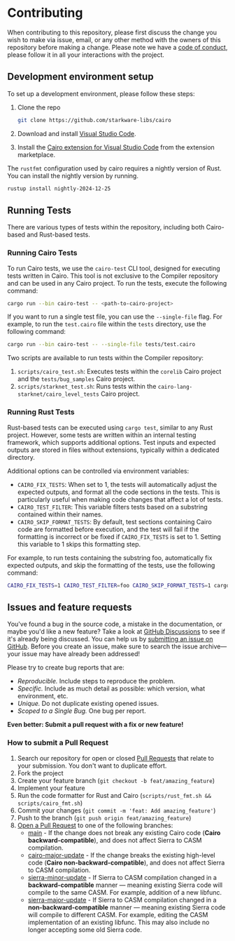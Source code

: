 # Contributing

When contributing to this repository, please first discuss the change you wish to make via issue,
email, or any other method with the owners of this repository before making a change.
Please note we have a [code of conduct](CODE_OF_CONDUCT.md), please follow it in all your
interactions with the project.

## Development environment setup

To set up a development environment, please follow these steps:

1. Clone the repo

   ```sh
   git clone https://github.com/starkware-libs/cairo
   ```

2. Download and install [Visual Studio Code](https://code.visualstudio.com/).

3. Install the [Cairo extension for Visual Studio Code][vscode-cairo] from the extension
   marketplace.

The `rustfmt` configuration used by cairo requires a nightly version of Rust.
You can install the nightly version by running.

```sh
rustup install nightly-2024-12-25
```

## Running Tests

There are various types of tests within the repository, including both Cairo-based and Rust-based
tests.

### Running Cairo Tests

To run Cairo tests, we use the `cairo-test` CLI tool, designed for executing tests written in Cairo.
This tool is not exclusive to the Compiler repository and can be used in any Cairo project.
To run the tests, execute the following command:

```sh
cargo run --bin cairo-test -- <path-to-cairo-project>
```

If you want to run a single test file, you can use the `--single-file` flag. For example, to run
the `test.cairo` file within the `tests` directory, use the following command:

```sh
cargo run --bin cairo-test -- --single-file tests/test.cairo
```

Two scripts are available to run tests within the Compiler repository:

1. `scripts/cairo_test.sh`: Executes tests within the `corelib` Cairo project and
   the `tests/bug_samples` Cairo project.
2. `scripts/starknet_test.sh`: Runs tests within the `cairo-lang-starknet/cairo_level_tests` Cairo
   project.

### Running Rust Tests

Rust-based tests can be executed using `cargo test`, similar to any Rust project.
However, some tests are written within an internal testing framework, which supports additional
options.
Test inputs and expected outputs are stored in files without extensions,
typically within a dedicated directory.

Additional options can be controlled via environment variables:

- `CAIRO_FIX_TESTS`: When set to 1, the tests will automatically adjust the expected outputs,
  and format all the code sections in the tests.
  This is particularly useful when making code changes that affect a lot of tests.
- `CAIRO_TEST_FILTER`: This variable filters tests based on a substring contained within their
  names.
- `CAIRO_SKIP_FORMAT_TESTS`: By default, test sections containing Cairo code are formatted before
  execution,
  and the test will fail if the formatting is incorrect or be fixed if
  `CAIRO_FIX_TESTS` is set to 1.
  Setting this variable to 1 skips this formatting step.

For example, to run tests containing the substring foo, automatically fix expected outputs, and
skip the formatting of the tests, use the following command:

```sh
CAIRO_FIX_TESTS=1 CAIRO_TEST_FILTER=foo CAIRO_SKIP_FORMAT_TESTS=1 cargo test
```

## Issues and feature requests

You've found a bug in the source code, a mistake in the documentation, or maybe you'd like a new
feature? Take a look at [GitHub Discussions](https://github.com/starkware-libs/cairo/discussions)
to see if it's already being discussed. You can help us by
[submitting an issue on GitHub](https://github.com/starkware-libs/cairo/issues).
Before you create an issue, make sure to search the issue archive—your issue may have already
been addressed!

Please try to create bug reports that are:

- _Reproducible._ Include steps to reproduce the problem.
- _Specific._ Include as much detail as possible: which version, what environment, etc.
- _Unique._ Do not duplicate existing opened issues.
- _Scoped to a Single Bug._ One bug per report.

**Even better: Submit a pull request with a fix or new feature!**

### How to submit a Pull Request

1. Search our repository for open or closed
   [Pull Requests](https://github.com/starkware-libs/cairo/pulls)
   that relate to your submission. You don't want to duplicate effort.
2. Fork the project
3. Create your feature branch (`git checkout -b feat/amazing_feature`)
4. Implement your feature
5. Run the code formatter for Rust and Cairo (`scripts/rust_fmt.sh && scripts/cairo_fmt.sh`)
6. Commit your changes (`git commit -m 'feat: Add amazing_feature'`)
7. Push to the branch (`git push origin feat/amazing_feature`)
8. [Open a Pull Request](https://github.com/starkware-libs/cairo/compare) to one of the following
   branches:
    * [main](https://github.com/starkware-libs/cairo/tree/main) -
      If the change does not break any existing Cairo code (**Cairo backward-compatible**), and does
      not affect Sierra to CASM compilation.
    * [cairo-major-update](https://github.com/starkware-libs/cairo/tree/cairo-major-update) -
      If the change breaks the existing high-level code (**Cairo non-backward-compatible**), and
      does not affect Sierra to CASM compilation.
    * [sierra-minor-update](https://github.com/starkware-libs/cairo/tree/sierra-minor-update) -
      If Sierra to CASM compilation changed in a **backward-compatible** manner — meaning existing
      Sierra code will compile to the same CASM.
      For example, addition of a new libfunc.
    * [sierra-major-update](https://github.com/starkware-libs/cairo/tree/sierra-major-update) -
      If Sierra to CASM compilation changed in a **non-backward-compatible** manner — meaning
      existing Sierra code will compile to different CASM.
      For example, editing the CASM implementation of an existing libfunc.
      This may also include no longer accepting some old Sierra code.

[vscode-cairo]: https://marketplace.visualstudio.com/items?itemName=starkware.cairo1
